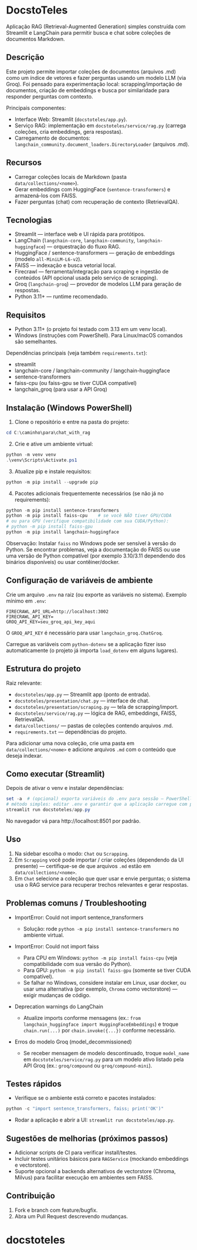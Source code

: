 # DocstoTeles

Aplicação RAG (Retrieval-Augmented Generation) simples construída com Streamlit e LangChain para permitir busca e chat sobre coleções de documentos Markdown.

## Descrição

Este projeto permite importar coleções de documentos (arquivos .md) como um índice de vetores e fazer perguntas usando um modelo LLM (via Groq). Foi pensado para experimentação local: scrapping/importação de documentos, criação de embeddings e busca por similaridade para responder perguntas com contexto.

Principais componentes:
- Interface Web: Streamlit (`docstoteles/app.py`).
- Serviço RAG: implementação em `docstoteles/service/rag.py` (carrega coleções, cria embeddings, gera respostas).
- Carregamento de documentos: `langchain_community.document_loaders.DirectoryLoader` (arquivos .md).

## Recursos

- Carregar coleções locais de Markdown (pasta `data/collections/<nome>`).
- Gerar embeddings com HuggingFace (`sentence-transformers`) e armazená-los com FAISS.
- Fazer perguntas (chat) com recuperação de contexto (RetrievalQA).

## Tecnologias

- Streamlit — interface web e UI rápida para protótipos.
- LangChain (`langchain-core`, `langchain-community`, `langchain-huggingface`) — orquestração do fluxo RAG.
- HuggingFace / sentence-transformers — geração de embeddings (modelo `all-MiniLM-L6-v2`).
- FAISS — indexação e busca vetorial local.
- Firecrawl — ferramenta/integração para scraping e ingestão de conteúdos (API opcional usada pelo serviço de scrapping).
- Groq (`langchain-groq`) — provedor de modelos LLM para geração de respostas.
- Python 3.11+ — runtime recomendado.

## Requisitos

- Python 3.11+ (o projeto foi testado com 3.13 em um venv local).
- Windows (instruções com PowerShell). Para Linux/macOS comandos são semelhantes.

Dependências principais (veja também `requirements.txt`):
- streamlit
- langchain-core / langchain-community / langchain-huggingface
- sentence-transformers
- faiss-cpu (ou faiss-gpu se tiver CUDA compatível)
- langchain_groq (para usar a API Groq)

## Instalação (Windows PowerShell)

1. Clone o repositório e entre na pasta do projeto:

```powershell
cd C:\caminho\para\chat_with_rag
```

2. Crie e ative um ambiente virtual:

```powershell
python -m venv venv
.\venv\Scripts\Activate.ps1
```

3. Atualize pip e instale requisitos:

```powershell
python -m pip install --upgrade pip
```

4. Pacotes adicionais frequentemente necessários (se não já no requirements):

```powershell
python -m pip install sentence-transformers
python -m pip install faiss-cpu    # se você NÃO tiver GPU/CUDA
# ou para GPU (verifique compatibilidade com sua CUDA/Python):
# python -m pip install faiss-gpu
python -m pip install langchain-huggingface
```

Observação: Instalar `faiss` no Windows pode ser sensível à versão do Python. Se encontrar problemas, veja a documentação do FAISS ou use uma versão de Python compatível (por exemplo 3.10/3.11 dependendo dos binários disponíveis) ou usar contêiner/docker.

## Configuração de variáveis de ambiente

Crie um arquivo `.env` na raiz (ou exporte as variáveis no sistema). Exemplo mínimo em `.env`:

```properties
FIRECRAWL_API_URL=http://localhost:3002
FIRECRAWL_API_KEY=
GROQ_API_KEY=seu_groq_api_key_aqui
```

O `GROQ_API_KEY` é necessário para usar `langchain_groq.ChatGroq`.

Carregue as variáveis com `python-dotenv` se a aplicação fizer isso automaticamente (o projeto já importa `load_dotenv` em alguns lugares).

## Estrutura do projeto

Raiz relevante:

- `docstoteles/app.py` — Streamlit app (ponto de entrada).
- `docstoteles/presentation/chat.py` — interface de chat.
- `docstoteles/presentation/scraping.py` — tela de scrapping/import.
- `docstoteles/service/rag.py` — lógica de RAG, embeddings, FAISS, RetrievalQA.
- `data/collections/` — pastas de coleções contendo arquivos .md.
- `requirements.txt` — dependências do projeto.

Para adicionar uma nova coleção, crie uma pasta em `data/collections/<nome>` e adicione arquivos `.md` com o conteúdo que deseja indexar.

## Como executar (Streamlit)

Depois de ativar o venv e instalar dependências:

```powershell
set -a  # (opcional) exporta variáveis do .env para sessão — PowerShell normalmente usa Set-Item ou dot-source o .env
# método simples: editar .env e garantir que a aplicação carregue com python-dotenv
streamlit run docstoteles/app.py
```

No navegador vá para http://localhost:8501 por padrão.

## Uso

1. Na sidebar escolha o modo: `Chat` ou `Scrapping`.
2. Em `Scrapping` você pode importar / criar coleções (dependendo da UI presente) — certifique-se de que arquivos `.md` estão em `data/collections/<nome>`.
3. Em `Chat` selecione a coleção que quer usar e envie perguntas; o sistema usa o RAG service para recuperar trechos relevantes e gerar respostas.

## Problemas comuns / Troubleshooting

- ImportError: Could not import sentence_transformers
	- Solução: rode `python -m pip install sentence-transformers` no ambiente virtual.

- ImportError: Could not import faiss
	- Para CPU em Windows: `python -m pip install faiss-cpu` (veja compatibilidade com sua versão do Python).
	- Para GPU: `python -m pip install faiss-gpu` (somente se tiver CUDA compatível).
	- Se falhar no Windows, considere instalar em Linux, usar docker, ou usar uma alternativa (por exemplo, `Chroma` como vectorstore) — exigir mudanças de código.

- Deprecation warnings do LangChain
	- Atualize imports conforme mensagens (ex.: `from langchain_huggingface import HuggingFaceEmbeddings`) e troque `chain.run(...)` por `chain.invoke({...})` conforme necessário.

- Erros do modelo Groq (model_decommissioned)
	- Se receber mensagem de modelo descontinuado, troque `model_name` em `docstoteles/service/rag.py` para um modelo ativo listado pela API Groq (ex.: `groq/compound` ou `groq/compound-mini`).

## Testes rápidos

- Verifique se o ambiente está correto e pacotes instalados:

```powershell
python -c "import sentence_transformers, faiss; print('OK')"
```

- Rodar a aplicação e abrir a UI: `streamlit run docstoteles/app.py`.

## Sugestões de melhorias (próximos passos)

- Adicionar scripts de CI para verificar install/testes.
- Incluir testes unitários básicos para `RAGService` (mockando embeddings e vectorstore).
- Suporte opcional a backends alternativos de vectorstore (Chroma, Milvus) para facilitar execução em ambientes sem FAISS.

## Contribuição

1. Fork e branch com feature/bugfix.
2. Abra um Pull Request descrevendo mudanças.

# docstoteles

